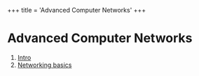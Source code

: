 +++
title = 'Advanced Computer Networks'
+++

# Advanced Computer Networks
1. [Intro](intro)
2. [Networking basics](networking-basics)
